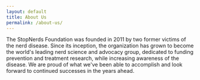 ```yaml
---
layout: default
title: About Us
permalink: /about-us/
---
```


The StopNerds Foundation was founded in 2011 by two former victims of the nerd
disease. Since its inception, the organization has grown to become the world's
leading nerd science and advocacy group, dedicated to funding prevention and
treatment research, while increasing awareness of the disease. We are proud of
what we've been able to accomplish and look forward to continued successes in
the years ahead.
